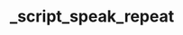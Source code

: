 ---
layout: poems
title: _script_speak_repeat
image: /assets/images/object-003.png
link:  /poemas/script

---